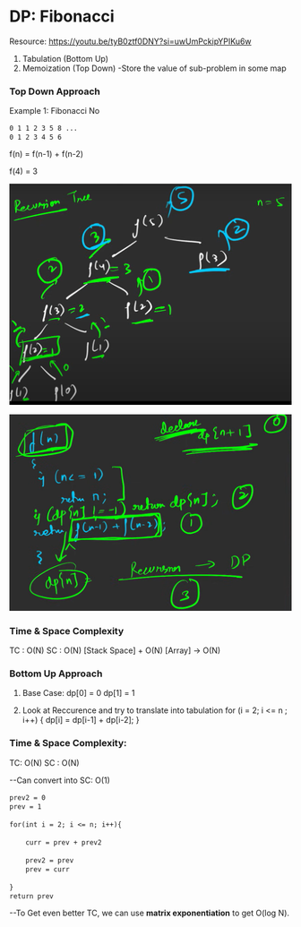 # DP: Fibonacci 

Resource: https://youtu.be/tyB0ztf0DNY?si=uwUmPckipYPIKu6w

1. Tabulation (Bottom Up)
2. Memoization (Top Down)
    -Store the value of sub-problem in some map


### Top Down Approach

Example 1: Fibonacci No

    0 1 1 2 3 5 8 ...
    0 1 2 3 4 5 6 

f(n) = f(n-1) + f(n-2)

f(4) = 3

![alt text](images/image.png)

![alt text](images/image-1.png)


### Time & Space Complexity

TC : O(N)
SC : O(N) [Stack Space] + O(N) [Array]  -> O(N)

### Bottom Up Approach

1. Base Case:
    dp[0] = 0
    dp[1] = 1

2. Look at Reccurence and try to translate into tabulation
    for (i = 2; i <= n ; i++) {
        dp[i] = dp[i-1] + dp[i-2];
    }

### Time & Space Complexity:

TC: O(N)
SC : O(N)

--Can convert into SC: O(1)

    prev2 = 0
    prev = 1

    for(int i = 2; i <= n; i++){

        curr = prev + prev2

        prev2 = prev
        prev = curr

    }
    return prev

--To Get even better TC, we can use **matrix exponentiation** to get O(log N).
